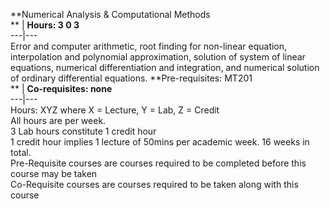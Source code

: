 **Numerical Analysis & Computational Methods  
** | **Hours: 3 0 3**  
---|---  
Error and computer arithmetic, root finding for non-linear equation, interpolation and polynomial approximation, solution of system of linear equations, numerical differentiation and integration, and numerical solution of ordinary differential equations. 
**Pre-requisites: MT201  
** | **Co-requisites: none**  
---|---  
Hours: XYZ where X = Lecture, Y = Lab, Z = Credit  
All hours are per week.  
3 Lab hours constitute 1 credit hour  
1 credit hour implies 1 lecture of 50mins per academic week. 16 weeks in total.  
Pre-Requisite courses are courses required to be completed before this course may be taken  
Co-Requisite courses are courses required to be taken along with this course
